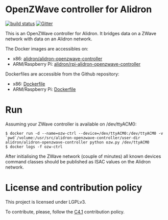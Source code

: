 OpenZWave controller for Alidron
================================

[![build status](https://git.tinigrifi.org/ci/projects/8/status.png?ref=master)](https://git.tinigrifi.org/ci/projects/8?ref=master) [![Gitter](https://badges.gitter.im/gitterHQ/gitter.svg)](https://gitter.im/Alidron/talk)

This is an OpenZWave controller for Alidron. It bridges data on a ZWave network with data on an Alidron network.

The Docker images are accessibles on:
* x86: [alidron/alidron-openzwave-controller](https://hub.docker.com/r/alidron/alidron-openzwave-controller/)
* ARM/Raspberry Pi: [alidron/rpi-alidron-openzwave-controller](https://hub.docker.com/r/alidron/rpi-alidron-openzwave-controller/)

Dockerfiles are accessible from the Github repository:
* x86: [Dockerfile](https://github.com/Alidron/alidron-openzwave-controller/blob/master/Dockerfile)
* ARM/Raspberry Pi: [Dockerfile](https://github.com/Alidron/alidron-openzwave-controller/blob/master/Dockerfile-rpi)

Run
===

Assuming your ZWave controller is available on /dev/ttyACM0:
```
$ docker run -d --name=ozw-ctrl --device=/dev/ttyACM0:/dev/ttyACM0 -v `pwd`/volume:/usr/src/alidron-openzwave-controller/user-dir alidron/alidron-openzwave-controller python ozw.py /dev/ttyACM0
$ docker logs -f ozw-ctrl
```

After initialising the ZWave network (couple of minutes) all known devices command classes should be published as ISAC values on the Alidron network.

License and contribution policy
===============================

This project is licensed under LGPLv3.

To contribute, please, follow the [C4.1](http://rfc.zeromq.org/spec:22) contribution policy.


